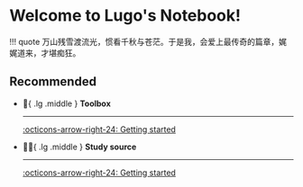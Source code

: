 # Welcome to Lugo's Notebook!
!!! quote 
    万山残雪渡流光，惯看千秋与苍茫。于是我，会爱上最传奇的篇章，娓娓道来，才堪痴狂。
## Recommended
<div class="grid cards" markdown>

-   :toolbox:{ .lg .middle } __Toolbox__

    ---
    [:octicons-arrow-right-24: Getting started](https://luguoxiguazhuang.github.io/mymkdocs/Toolbox/)

-   :woman_student:{ .lg .middle } __Study source__

    ---
    [:octicons-arrow-right-24: Getting started](https://luguoxiguazhuang.github.io/mymkdocs/study_srcs/)


</div>


    
    
